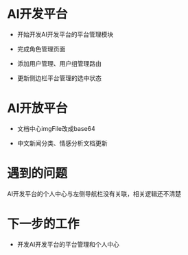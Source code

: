 <!--
 * @Author: liusimin
 * @Date: 2020-12-02 18:14:45
 * @LastEditors: your name
 * @LastEditTime: 2020-12-03 10:07:14
 * @Description: file content
-->

# AI开发平台

- 开始开发AI开发平台的平台管理模块

- 完成角色管理页面

- 添加用户管理、用户组管理路由

- 更新侧边栏平台管理的选中状态

# AI开放平台

- 文档中心imgFile改成base64

- 中文新闻分类、情感分析文档更新

# 遇到的问题

AI开发平台的个人中心与左侧导航栏没有关联，相关逻辑还不清楚

# 下一步的工作

- 开发AI开发平台的平台管理和个人中心
